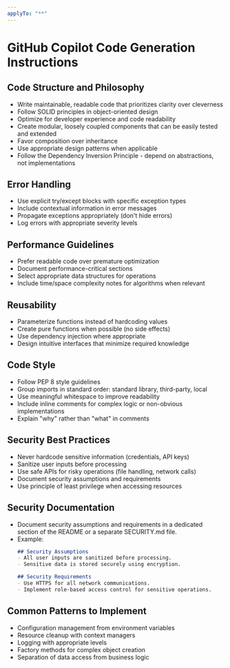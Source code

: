 ```yaml
---
applyTo: "**"
---
```


# GitHub Copilot Code Generation Instructions

## Code Structure and Philosophy
- Write maintainable, readable code that prioritizes clarity over cleverness
- Follow SOLID principles in object-oriented design
- Optimize for developer experience and code readability
- Create modular, loosely coupled components that can be easily tested and extended
- Favor composition over inheritance
- Use appropriate design patterns when applicable
- Follow the Dependency Inversion Principle - depend on abstractions, not implementations

## Error Handling
- Use explicit try/except blocks with specific exception types
- Include contextual information in error messages
- Propagate exceptions appropriately (don't hide errors)
- Log errors with appropriate severity levels

## Performance Guidelines
- Prefer readable code over premature optimization
- Document performance-critical sections
- Select appropriate data structures for operations
- Include time/space complexity notes for algorithms when relevant

## Reusability
- Parameterize functions instead of hardcoding values
- Create pure functions when possible (no side effects)
- Use dependency injection where appropriate
- Design intuitive interfaces that minimize required knowledge

## Code Style
- Follow PEP 8 style guidelines
- Group imports in standard order: standard library, third-party, local
- Use meaningful whitespace to improve readability
- Include inline comments for complex logic or non-obvious implementations
- Explain "why" rather than "what" in comments

## Security Best Practices
- Never hardcode sensitive information (credentials, API keys)
- Sanitize user inputs before processing
- Use safe APIs for risky operations (file handling, network calls)
- Document security assumptions and requirements
- Use principle of least privilege when accessing resources

## Security Documentation
- Document security assumptions and requirements in a dedicated section of the README or a separate SECURITY.md file.
- Example:
  ```markdown
  ## Security Assumptions
  - All user inputs are sanitized before processing.
  - Sensitive data is stored securely using encryption.

  ## Security Requirements
  - Use HTTPS for all network communications.
  - Implement role-based access control for sensitive operations.
  ```

## Common Patterns to Implement
- Configuration management from environment variables
- Resource cleanup with context managers
- Logging with appropriate levels
- Factory methods for complex object creation
- Separation of data access from business logic